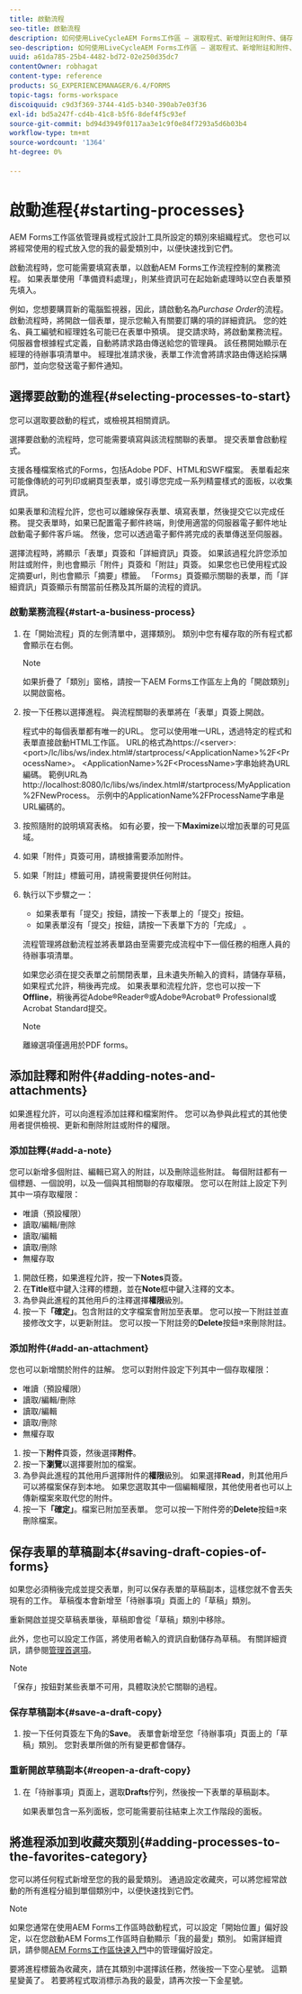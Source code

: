 ```yaml
---
title: 啟動流程
seo-title: 啟動流程
description: 如何使用LiveCycleAEM Forms工作區 — 選取程式、新增附註和附件、儲存草稿復本，以及新增至我的最愛。
seo-description: 如何使用LiveCycleAEM Forms工作區 — 選取程式、新增附註和附件、儲存草稿復本，以及新增至我的最愛。
uuid: a61da785-25b4-4482-bd72-02e250d35dc7
contentOwner: robhagat
content-type: reference
products: SG_EXPERIENCEMANAGER/6.4/FORMS
topic-tags: forms-workspace
discoiquuid: c9d3f369-3744-41d5-b340-390ab7e03f36
exl-id: bd5a247f-cd4b-41c8-b5f6-8def4f5c93ef
source-git-commit: bd94d3949f0117aa3e1c9f0e84f7293a5d6b03b4
workflow-type: tm+mt
source-wordcount: '1364'
ht-degree: 0%

---
```


# 啟動進程{#starting-processes}

AEM Forms工作區依管理員或程式設計工具所設定的類別來組織程式。 您也可以將經常使用的程式放入您的我的最愛類別中，以便快速找到它們。

啟動流程時，您可能需要填寫表單，以啟動AEM Forms工作流程控制的業務流程。 如果表單使用「準備資料處理」，則某些資訊可在起始新處理時以空白表單預先填入。

例如，您想要購買新的電腦監視器，因此，請啟動名為&#x200B;*Purchase Order*&#x200B;的流程。 啟動流程時，將開啟一個表單，提示您輸入有關要訂購的項的詳細資訊。 您的姓名、員工編號和經理姓名可能已在表單中預填。 提交請求時，將啟動業務流程。 伺服器會根據程式定義，自動將請求路由傳送給您的管理員。 該任務開始顯示在經理的待辦事項清單中。 經理批准請求後，表單工作流會將請求路由傳送給採購部門，並向您發送電子郵件通知。

## 選擇要啟動的進程{#selecting-processes-to-start}

您可以選取要啟動的程式，或檢視其相關資訊。

選擇要啟動的流程時，您可能需要填寫與該流程關聯的表單。 提交表單會啟動程式。

支援各種檔案格式的Forms，包括Adobe PDF、HTML和SWF檔案。 表單看起來可能像傳統的可列印或網頁型表單，或引導您完成一系列精靈樣式的面板，以收集資訊。

如果表單和流程允許，您也可以離線保存表單、填寫表單，然後提交它以完成任務。 提交表單時，如果已配置電子郵件終端，則使用適當的伺服器電子郵件地址啟動電子郵件客戶端。 然後，您可以透過電子郵件將完成的表單傳送至伺服器。

選擇流程時，將顯示「表單」頁簽和「詳細資訊」頁簽。 如果該過程允許您添加附註或附件，則也會顯示「附件」頁簽和「附註」頁簽。 如果您也已使用程式設定摘要url，則也會顯示「摘要」標籤。 「Forms」頁簽顯示關聯的表單，而「詳細資訊」頁簽顯示有關當前任務及其所屬的流程的資訊。

### 啟動業務流程{#start-a-business-process}

1. 在「開始流程」頁的左側清單中，選擇類別。 類別中您有權存取的所有程式都會顯示在右側。

   >[!NOTE]
   >
   >如果折疊了「類別」窗格，請按一下AEM Forms工作區左上角的「開啟類別」以開啟窗格。

1. 按一下任務以選擇進程。 與流程關聯的表單將在「表單」頁簽上開啟。

   程式中的每個表單都有唯一的URL。 您可以使用唯一URL，透過特定的程式和表單直接啟動HTML工作區。 URL的格式為https://&lt;server>:&lt;port>/lc/libs/ws/index.html#/startprocess/&lt;ApplicationName>%2F&lt;ProcessName>。 &lt;ApplicationName>%2F&lt;ProcessName>字串始終為URL編碼。 範例URL為http://localhost:8080/lc/libs/ws/index.html#/startprocess/MyApplication%2FNewProcess。 示例中的ApplicationName%2FProcessName字串是URL編碼的。

1. 按照隨附的說明填寫表格。 如有必要，按一下&#x200B;**Maximize**&#x200B;以增加表單的可見區域。
1. 如果「附件」頁簽可用，請根據需要添加附件。
1. 如果「附註」標籤可用，請視需要提供任何附註。
1. 執行以下步驟之一：

   * 如果表單有「提交」按鈕，請按一下表單上的「提交」按鈕。
   * 如果表單沒有「提交」按鈕，請按一下表單下方的「完成」 。

   流程管理將啟動流程並將表單路由至需要完成流程中下一個任務的相應人員的待辦事項清單。

   如果您必須在提交表單之前關閉表單，且未遺失所輸入的資料，請儲存草稿，如果程式允許，稍後再完成。 如果表單和流程允許，您也可以按一下&#x200B;**Offline**，稍後再從Adobe®Reader®或Adobe®Acrobat® Professional或Acrobat Standard提交。

   >[!NOTE]
   >
   >離線選項僅適用於PDF forms。

## 添加註釋和附件{#adding-notes-and-attachments}

如果進程允許，可以向進程添加註釋和檔案附件。 您可以為參與此程式的其他使用者提供檢視、更新和刪除附註或附件的權限。

### 添加註釋{#add-a-note}

您可以新增多個附註、編輯已寫入的附註，以及刪除這些附註。 每個附註都有一個標題、一個說明，以及一個與其相關聯的存取權限。 您可以在附註上設定下列其中一項存取權限：

* 唯讀（預設權限）
* 讀取/編輯/刪除
* 讀取/編輯
* 讀取/刪除
* 無權存取

1. 開啟任務，如果進程允許，按一下&#x200B;**Notes**&#x200B;頁簽。
1. 在&#x200B;**Title**&#x200B;框中鍵入注釋的標題，並在&#x200B;**Note**&#x200B;框中鍵入注釋的文本。
1. 為參與此進程的其他用戶的注釋選擇&#x200B;**權限**&#x200B;級別。
1. 按一下&#x200B;**「確定」**。包含附註的文字檔案會附加至表單。 您可以按一下附註並直接修改文字，以更新附註。 您可以按一下附註旁的&#x200B;**Delete**&#x200B;按鈕![垃圾桶的影像](assets/icondelete.png)來刪除附註。

### 添加附件{#add-an-attachment}

您也可以新增關於附件的註解。 您可以對附件設定下列其中一個存取權限：

* 唯讀（預設權限）
* 讀取/編輯/刪除
* 讀取/編輯
* 讀取/刪除
* 無權存取

1. 按一下&#x200B;**附件**&#x200B;頁簽，然後選擇&#x200B;**附件**。
1. 按一下&#x200B;**瀏覽**&#x200B;以選擇要附加的檔案。
1. 為參與此進程的其他用戶選擇附件的&#x200B;**權限**&#x200B;級別。 如果選擇&#x200B;**Read**，則其他用戶可以將檔案保存到本地。 如果您選取其中一個編輯權限，其他使用者也可以上傳新檔案來取代您的附件。
1. 按一下&#x200B;**「確定」**。檔案已附加至表單。 您可以按一下附件旁的&#x200B;**Delete**&#x200B;按鈕![垃圾桶的影像](assets/icondelete.png)來刪除檔案。

## 保存表單的草稿副本{#saving-draft-copies-of-forms}

如果您必須稍後完成並提交表單，則可以保存表單的草稿副本，這樣您就不會丟失現有的工作。 草稿復本會新增至「待辦事項」頁面上的「草稿」類別。

重新開啟並提交草稿表單後，草稿即會從「草稿」類別中移除。

此外，您也可以設定工作區，將使用者輸入的資訊自動儲存為草稿。 有關詳細資訊，請參閱[管理首選項](/help/forms/using/getting-started-livecycle-html-workspace.md)。

>[!NOTE]
>
>「保存」按鈕對某些表單不可用，具體取決於它關聯的過程。

### 保存草稿副本{#save-a-draft-copy}

1. 按一下任何頁簽左下角的&#x200B;**Save**。 表單會新增至您「待辦事項」頁面上的「草稿」類別。 您對表單所做的所有變更都會儲存。

### 重新開啟草稿副本{#reopen-a-draft-copy}

1. 在「待辦事項」頁面上，選取&#x200B;**Drafts**&#x200B;佇列，然後按一下表單的草稿副本。

   如果表單包含一系列面板，您可能需要前往結束上次工作階段的面板。

## 將進程添加到收藏夾類別{#adding-processes-to-the-favorites-category}

您可以將任何程式新增至您的我的最愛類別。 通過設定收藏夾，可以將您經常啟動的所有進程分組到單個類別中，以便快速找到它們。

>[!NOTE]
>
>如果您通常在使用AEM Forms工作區時啟動程式，可以設定「開始位置」偏好設定，以在您啟動AEM Forms工作區時自動顯示「我的最愛」類別。 如需詳細資訊，請參閱[AEM Forms工作區快速入門](/help/forms/using/getting-started-livecycle-html-workspace.md)中的管理偏好設定。

要將進程標籤為收藏夾，請在其類別中選擇該任務，然後按一下空心星號。 這顆星變黃了。 若要將程式取消標示為我的最愛，請再次按一下金星號。
